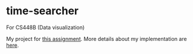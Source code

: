 # time-searcher
For CS448B (Data visualization)

My project for [this assignment](https://web.stanford.edu/class/cs448b/cgi-bin/wiki-fa16/index.php?title=Assignment_3:_Creating_Interactive_Visualization_Software). More details about my implementation are [here](https://web.stanford.edu/class/cs448b/cgi-bin/wiki-fa16/index.php?title=A3-AlecGlassford).
